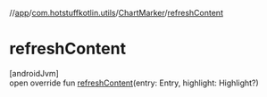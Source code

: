 //[app](../../../index.md)/[com.hotstuffkotlin.utils](../index.md)/[ChartMarker](index.md)/[refreshContent](refresh-content.md)

# refreshContent

[androidJvm]\
open override fun [refreshContent](refresh-content.md)(entry: Entry, highlight: Highlight?)
